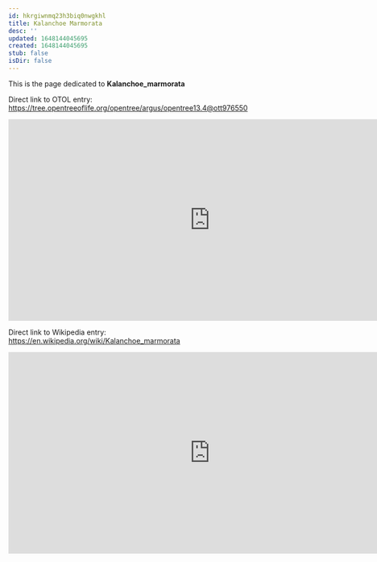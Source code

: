 ```yaml
---
id: hkrgiwnmq23h3biq0nwgkhl
title: Kalanchoe Marmorata
desc: ''
updated: 1648144045695
created: 1648144045695
stub: false
isDir: false
---
```

This is the page dedicated to **Kalanchoe_marmorata**


Direct link to OTOL entry: https://tree.opentreeoflife.org/opentree/argus/opentree13.4@ott976550



<html>
    <body>
    <iframe src="https://tree.opentreeoflife.org/opentree/argus/opentree13.4@ott976550"
    width="800" height="400" frameborder="0" allowfullscreen> </iframe>
    </body>
</html>
    


Direct link to Wikipedia entry: https://en.wikipedia.org/wiki/Kalanchoe_marmorata



<html>
    <body>
    <iframe src="https://en.wikipedia.org/wiki/Kalanchoe_marmorata"
    width="800" height="400" frameborder="0" allowfullscreen> </iframe>
    </body>
</html>
    
